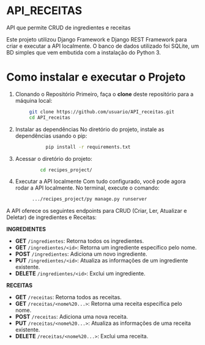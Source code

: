 # API_RECEITAS
API que permite CRUD de ingredientes e receitas


Este projeto utilizou Django Framework e Django REST Framework para criar e executar a API localmente. O banco de dados utilizado foi SQLite, um BD simples que vem embutida com a instalação do Python 3.

# Como instalar e executar o Projeto

1. Clonando o Repositório
   Primeiro, faça o **clone** deste repositório para a máquina local:
    ```bash
         git clone https://github.com/usuario/API_receitas.git 
         cd API_receitas

3. Instalar as dependências
   No diretório do projeto, instale as dependências usando o pip:
   ```bash
              pip install -r requirements.txt

4. Acessar o diretório do projeto:
   ```bash
            cd recipes_project/

5. Executar a API localmente
  Com tudo configurado, você pode agora rodar a API localmente. No terminal, execute o comando:
   ```bash
         .../recipes_project/py manage.py runserver
   
A API oferece os seguintes endpoints para CRUD (Criar, Ler, Atualizar e Deletar) de ingredientes e Receitas:

**INGREDIENTES**
- **GET** `/ingredientes`: Retorna todos os ingredientes.
- **GET** `/ingredientes/<id>`: Retorna um ingrediente específico pelo nome.
- **POST** `/ingredientes`: Adiciona um novo ingrediente.
- **PUT** `/ingredientes/<id>`: Atualiza as informações de um ingrediente existente.
- **DELETE** `/ingredientes/<id>`: Exclui um ingrediente.

**RECEITAS**
- **GET** `/receitas`: Retorna todos as receitas.
- **GET** `/receitas/<nome%20...>`: Retorna uma receita específica pelo nome.
- **POST** `/receitas`: Adiciona uma nova receita.
- **PUT** `/receitas/<nome%20...>`: Atualiza as informações de uma receita existente.
- **DELETE** `/receitas/<nome%20...>`: Exclui uma receita.
